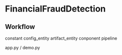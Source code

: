 # FinancialFraudDetection

## Workflow
constant
config_entity
artifact_entity
conponent
pipeline


app.py / demo.py